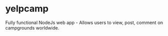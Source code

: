 # yelpcamp
Fully functional NodeJs web app - Allows users to view, post, comment on campgrounds worldwide.
